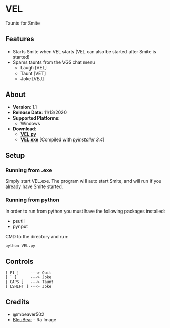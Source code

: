 # VEL
Taunts for Smite
## Features
- Starts Smite when VEL starts (VEL can also be started after Smite is started)
- Spams taunts from the VGS chat menu
    - Laugh [VEL]
    - Taunt [VET]
    - Joke [VEJ]
## About
- __Version__: 1.1
- __Release Date__: 11/13/2020
- __Supported Platforms__:
    - Windows
- __Download__:
    - __[VEL.py](https://raw.githubusercontent.com/cyoung502/VEL/main/VEL.py)__
    - __[VEL.exe](https://github.com/cyoung502/VEL/raw/main/dist/VEL.exe)__ [Compiled with _pyinstaller 3.4_]
## Setup
### Running from .exe
Simply start VEL.exe. The program will auto start Smite, and will run if you already have Smite started.
### Running from python
In order to run from python you must have the following packages installed:
- psutil
- pynput

CMD to the directory and run:

    python VEL.py
## Controls
    [ F1 ]     ---> Quit
    [ ` ]      ---> Joke
    [ CAPS ]   ---> Taunt
    [ LSHIFT ] ---> Joke
## Credits
- @mbeaver502
- [BleuBear](https://www.deviantart.com/bleubear) - Ra Image
